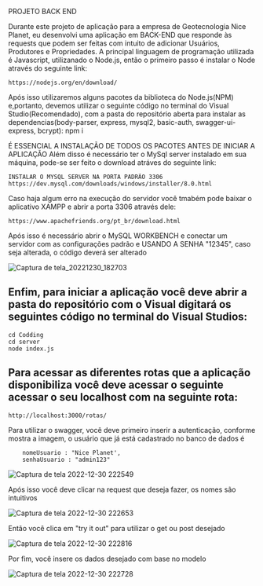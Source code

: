 PROJETO  BACK END

Durante este projeto de aplicação para a empresa de Geotecnologia Nice Planet, eu desenvolvi uma aplicação em BACK-END que responde às requests que podem ser feitas com intuito de adicionar Usuários, Produtores e Propriedades.
A principal linguagem de programação utilizada é Javascript, utilizanado o Node.js, então o primeiro passo é instalar o Node através do seguinte link:

    https://nodejs.org/en/download/

Após isso utilizaremos alguns pacotes da biblioteca do Node.js(NPM) e,portanto, devemos utilizar o seguinte código no terminal do Visual Studio(Recomendado), com a pasta do repositório aberta para instalar as dependencias(body-parser, express, mysql2, basic-auth, swagger-ui-express, bcrypt):
    npm i
  

É ESSENCIAL A INSTALAÇÃO DE TODOS OS PACOTES ANTES DE INICIAR A APLICAÇÃO
Além disso é necessário ter o MySql server instalado em sua máquina, pode-se ser feito o download atráves do seguinte link:

    INSTALAR O MYSQL SERVER NA PORTA PADRÃO 3306
    https://dev.mysql.com/downloads/windows/installer/8.0.html
    
Caso haja algum erro na execução do servidor você tmabém pode baixar o aplicativo XAMPP e abrir a porta 3306 através dele:

    https://www.apachefriends.org/pt_br/download.html
    
Após isso é necessário abrir o MySQL WORKBENCH e conectar um servidor com as configurações padrão e USANDO A SENHA "12345", caso seja alterada, o código deverá ser alterado

![Captura de tela_20221230_182703](https://user-images.githubusercontent.com/114309972/210112995-64f149ad-a10c-4c72-83a8-4d68715dd8ff.png)


## Enfim, para iniciar a aplicação você deve abrir a pasta do repositório com o Visual  digitará os seguintes código no terminal do Visual Studios:

    cd Codding
    cd server
    node index.js
    
    
## Para acessar as diferentes rotas que a aplicação disponibiliza você deve acessar o seguinte acessar o seu localhost com na seguinte rota:

    http://localhost:3000/rotas/




Para utilizar o swagger, você deve primeiro inserir a autenticação, conforme mostra a imagem, o usuário que já está cadastrado no banco de dados é 

        nomeUsuario : "Nice Planet',
        senhaUsuario : "admin123"
        
  ![Captura de tela 2022-12-30 222549](https://user-images.githubusercontent.com/114309972/210121363-653018a3-094c-40d2-b76b-ac853a8cc407.png)
    
Após isso você deve clicar na request que deseja fazer, os nomes são intuitivos
        
 ![Captura de tela 2022-12-30 222653](https://user-images.githubusercontent.com/114309972/210121382-e9144d5e-bd0f-440f-94fa-9dd269b7bf31.png)
 
 
 
Então você clica em "try it out" para utilizar o get ou post desejado


![Captura de tela 2022-12-30 222816](https://user-images.githubusercontent.com/114309972/210121429-754e7fc0-fd1e-4bb6-8346-c64864416849.png)



Por fim, você insere os dados desejado com base no modelo




![Captura de tela 2022-12-30 222728](https://user-images.githubusercontent.com/114309972/210121437-ef3525c1-288b-40e0-b2b2-f1a6bdc68bd0.png)





